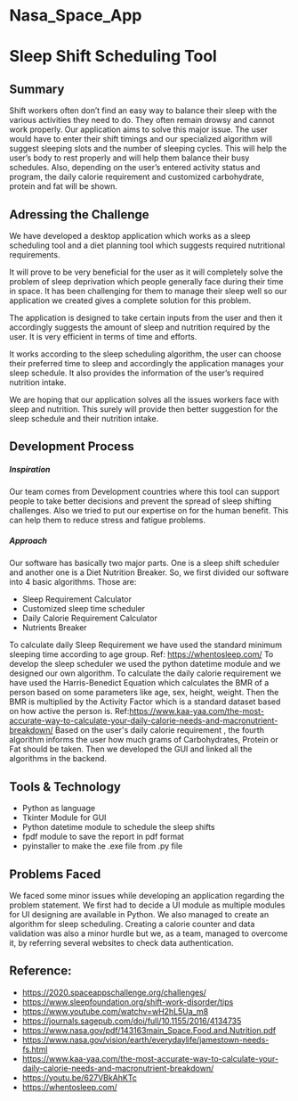 # Nasa_Space_App
# Sleep Shift Scheduling Tool

## Summary
Shift workers often don’t find an easy way to balance their sleep with the various activities they need to do. They often remain drowsy and cannot work properly. Our application aims to solve this major issue. The user would have to enter their shift timings and our specialized algorithm will suggest sleeping slots and the number of sleeping cycles. This will help the user’s body to rest properly and will help them balance their busy schedules. Also, depending on the user’s entered activity status and program, the daily calorie requirement and customized carbohydrate, protein and fat will be shown.

## Adressing the Challenge
We have developed a desktop application which works as a sleep scheduling tool and a diet planning tool which suggests required nutritional requirements.

It will prove to be very beneficial for the user as it will completely solve the problem of sleep deprivation which people generally face during their time in space. It has been challenging for them to manage their sleep well so our application we created gives a complete solution for this problem.

The application is designed to take certain inputs from the user and then it accordingly suggests the amount of sleep and nutrition required by the user. It is very efficient in terms of time and efforts.

It works according to the sleep scheduling algorithm, the user can choose their preferred time to sleep and accordingly the application manages your sleep schedule. It also provides the information of the user’s required nutrition intake.

We are hoping that our application solves all the issues workers face with sleep and nutrition. This surely will provide then better suggestion for the sleep schedule and their nutrition intake.

## Development Process
##### Inspiration
Our team comes from Development countries where this tool can support people to take better decisions and prevent the spread of sleep shifting challenges. Also we tried to put our expertise on for the human benefit. This can help them to reduce stress and fatigue problems.
##### Approach
Our software has basically two major parts. One is a sleep shift scheduler and another one is a Diet Nutrition Breaker.
So, we first divided our software into 4 basic algorithms. Those are:
- Sleep Requirement Calculator
- Customized sleep time scheduler
- Daily Calorie Requirement Calculator
- Nutrients Breaker

To calculate daily Sleep Requirement we have used the standard minimum sleeping time according to age group. Ref: https://whentosleep.com/
To develop the sleep scheduler we used the python datetime module and we designed our own algorithm.
To calculate the daily calorie requirement we have used the Harris-Benedict Equation which calculates the BMR of a person based on some parameters like age, sex, height, weight. Then the BMR is multiplied by the Activity Factor which is a standard dataset based on how active the person is. Ref:https://www.kaa-yaa.com/the-most-accurate-way-to-calculate-your-daily-calorie-needs-and-macronutrient-breakdown/ 
Based on the user's daily calorie requirement , the fourth algorithm informs the user how much grams of Carbohydrates, Protein or Fat should be taken.
Then we developed the GUI and linked all the algorithms in the backend.

## Tools & Technology
- Python as language
- Tkinter Module for GUI
- Python datetime module to schedule the sleep shifts
- fpdf module to save the report in pdf format
- pyinstaller to make the .exe file from .py file 

## Problems Faced
We faced some minor issues while developing an application regarding the problem statement. We first had to decide a UI module as multiple modules for UI designing are available in Python. We also managed to create an algorithm for sleep scheduling. Creating a calorie counter and data validation was also a minor hurdle but we, as a team, managed to overcome it, by referring several websites to check data authentication.

## Reference:
- https://2020.spaceappschallenge.org/challenges/
- https://www.sleepfoundation.org/shift-work-disorder/tips
- https://www.youtube.com/watchv=wH2hL5Ua_m8
- https://journals.sagepub.com/doi/full/10.1155/2016/4134735
- https://www.nasa.gov/pdf/143163main_Space.Food.and.Nutrition.pdf
- https://www.nasa.gov/vision/earth/everydaylife/jamestown-needs-fs.html
- https://www.kaa-yaa.com/the-most-accurate-way-to-calculate-your-daily-calorie-needs-and-macronutrient-breakdown/
- https://youtu.be/627VBkAhKTc
- https://whentosleep.com/
